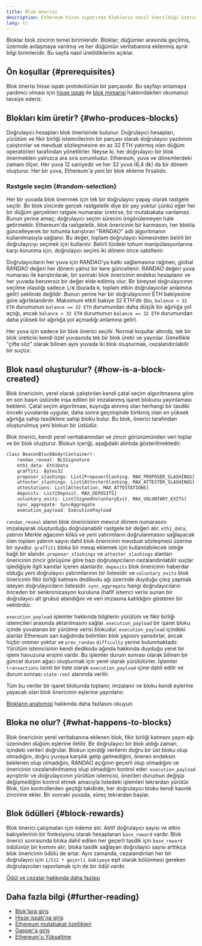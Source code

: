 ```yaml
---
title: Blok önerisi
description: Ethereum hisse ispatında blokların nasıl önerildiği üzerine açıklama.
lang: tr
---
```


Bloklar blok zincirin temel birimleridir. Bloklar; düğümler arasında geçilmiş, üzerinde anlaşmaya varılmış ve her düğümün veritabanına eklenmiş ayrık bilgi birimleridir. Bu sayfa nasıl üretildiklerini açıklar.

## Ön koşullar \{#prerequisites}

Blok önerisi hisse ispatı protokolünün bir parçasıdır. Bu sayfayı anlamaya yardımcı olması için [hisse ispatı](/developers/docs/consensus-mechanisms/pos/) ile [blok mimarisi](/developers/docs/blocks/) hakkındakileri okumanızı tavsiye ederiz.

## Blokları kim üretir? \{#who-produces-blocks}

Doğrulayıcı hesapları blok önerisinde bulunur. Doğrulayıcı hesapları, yürütüm ve fikir birliği istemcilerinin bir parçası olarak doğrulayıcı yazılımını çalıştırırlar ve mevduat sözleşmesine en az 32 ETH yatırmış olan düğüm operatörleri tarafından yönetilirler. Neyse ki, her doğrulayıcı bir blok önermekten yalnızca ara sıra sorumludur. Ethereum, yuva ve dönemlerdeki zamanı ölçer. Her yuva 12 saniyedir ve her 32 yuva (6,4 dk) da bir dönem oluşturur. Her bir yuva, Ethereum'a yeni bir blok ekleme fırsatıdır.

### Rastgele seçim \{#random-selection}

Her bir yuvada blok önermek için tek bir doğrulayıcı yapay olarak rastgele seçilir. Bir blok zincirde gerçek rastgelelik diye bir şey yoktur çünkü eğer her bir düğüm gerçekten ratgele numaralar üretirse, bir mutabakata varılamaz. Bunun yerine amaç; doğrulayıcı seçim sürecini öngörülemeyen hale getirmektir. Ethereum'da rastgelelik, blok önericinin bir karmasını, her blokta güncelleyerek bir tohumla karıştıran "RANDAO" adlı algoritmanın kullanılmasıyla sağlanır. Bu değer, toplam doğrulayıcı kümesinden belirli bir doğrulayıcıyı seçmek için kullanılır. Belirli türdeki tohum manipülasyonlarına karşı korunma için, doğrulayıcı seçimi iki dönem önce sabitlenir.

Doğrulayıcıların her yuva için RANDAO'ya katkı sağlamasına rağmen, global RANDAO değeri her dönem yalnız bir kere güncellenir. RANDAO değeri yuva numarası ile karıştırılarak, bir sonraki blok önericinin endeksi hesaplanır ve her yuvada benzersiz bir değer elde edilmiş olur. Bir bireysel doğrulayıcının seçilme olasılığı sadece `1/N` (burada `N`, toplam etkin doğrulayıcılar anlamına gelir) şeklinde değildir. Bunun yerine her bir doğrulayıcının ETH bakiyesine göre ağırlıklandırılır. Maksimum etkili bakiye 32 ETH'dir (bu, `balance < 32 ETH` durumunun `balance == 32 ETH` durumundan daha düşük bir ağırlığa yol açtığı, ancak `balance > 32 ETH` durumunun `balance == 32 ETH` durumundan daha yüksek bir ağırlığa yol açmadığı anlamına gelir).

Her yuva için sadece bir blok önerici seçilir. Normal koşullar altında, tek bir blok üreticisi kendi özel yuvasında tek bir blok üretir ve yayınlar. Genellikle "çifte söz" olarak bilinen aynı yuvada iki blok oluşturmak, cezalandırılabilir bir suçtur.

## Blok nasıl oluşturulur? \{#how-is-a-block-created}

Blok önericinin, yerel olarak çalıştırılan kendi çatal seçim algoritmasına göre en son başın üstünde inşa edilen bir imzalanmış işaret blokunu yayınlaması beklenir. Çatal seçim algoritması, kuyruğa alınmış olan herhangi bir tasdiki önceki yuvalarda uygular, daha sonra geçmişinde birikmiş olan en yüksek ağırlığa sahip tasdiklere sahip bloku bulur. Bu blok, önerici tarafından oluşturulmuş yeni blokun bir üstüdür.

Blok önerici, kendi yerel veritabanından ve zincir görünümünden veri toplar ve bir blok oluşturur. Blokun içeriği, aşağıdaki alıntıda gösterilmektedir:

```rust
class BeaconBlockBody(Container):
    randao_reveal: BLSSignature
    eth1_data: Eth1Data
    graffiti: Bytes32
    proposer_slashings: List[ProposerSlashing, MAX_PROPOSER_SLASHINGS]
    attester_slashings: List[AttesterSlashing, MAX_ATTESTER_SLASHINGS]
    attestations: List[Attestation, MAX_ATTESTATIONS]
    deposits: List[Deposit, MAX_DEPOSITS]
    voluntary_exits: List[SignedVoluntaryExit, MAX_VOLUNTARY_EXITS]
    sync_aggregate: SyncAggregate
    execution_payload: ExecutionPayload
```

`randao_reveal` alanın blok önericisinin mevcut dönem numarasını imzalayarak oluşturduğu doğrulanabilir rastgele bir değeri alır. `eth1_data`, yatırım Merkle ağacının kökü ve yeni yatırımların doğrulanmasını sağlayacak olan toplam yatırım sayısı dahil blok önericinin mevduat sözleşmesi üzerine bir oyudur. `graffiti` bloka bir mesaj eklemek için kullanılabilecek isteğe bağlı bir alandır. `proposer_slashings` ve `attester_slashings` alanları önericinin zincir görüşüne göre bazı doğrulayıcıların cezalandırılabilir suçlar işlediğiyle ilgili kanıtlar içeren alanlardır. `deposits` blok önericinin haberdar olduğu yeni doğrulayıcı yatırımlarının bir listesidir ve `voluntary_exits` blok önericinin fikir birliği katmanı dedikodu ağı üzerinde duyduğu çıkış yapmak isteyen doğrulayıcıların listesidir. `sync_aggregate` hangi doğrulayıcıların önceden bir senkronizasyon kuruluna (hafif istemci verisi sunan bir doğrulayıcı alt grubu) atandığını ve veri imzasına katıldığını gösteren bir vektördür.

`execution_payload` işlemler hakkında bilgilerin yürütüm ve fikir birliği istemcileri arasında aktarılmasını sağlar. `execution_payload` bir işaret bloku içinde yuvalanan bir yürütme verisi blokudur. `execution_payload` içindeki alanlar Ethereum sarı kağıdında belirtilen blok yapısını yansıtırlar, ancak hiçbir ommer yoktur ve `prev_randao` `difficulty` yerine bulunmaktadır. Yürütüm istemcisinin kendi dedikodu ağında hakkında duyduğu yerel bir işlem havuzuna erişimi vardır. Bu işlemler durum sonrası olarak bilinen bir güncel durum ağacı oluşturmak için yerel olarak yürütülürler. İşlemler `transactions` isimli bir liste olarak `execution_payload` içine dahil edilir ve durum sonrası `state-root` alanında verilir.

Tüm bu veriler bir işaret blokunda toplanır, imzalanır ve bloku kendi eşlerine yayacak olan blok önericinin eşlerine yayınlanır.

[Blokların anatomisi](/developers/docs/blocks) hakkında daha fazlasını okuyun.

## Bloka ne olur? \{#what-happens-to-blocks}

Blok önericinin yerel veritabanına eklenen blok, fikir birliği katmanı yayın ağı üzerinden düğüm eşlerine iletilir. Bir doğrulayıcı bir blok aldığı zaman, içindeki verileri doğrular. Blokun içerdiği verilerin doğru bir üst bloku olup olmadığını, doğru yuvaya karşılık gelip gelmediğini, öneren endeksin beklenen olup olmadığını, RANDAO açığının geçerli olup olmadığını ve önericinin cezalandırılmamış olup olmadığını kontrol eder. `execution_payload` ayrıştırılır ve doğrulayıcının yürütüm istemcisi, önerilen durumun değişip değişmediğini kontrol etmek amacıyla listedeki işlemleri tekrardan yürütür. Blok, tüm kontrollerden geçtiği takdirde, her doğrulayıcı bloku kendi kaonik zincirine ekler. Bir sonraki yuvada, süreç tekrardan başlar.

## Blok ödülleri \{#block-rewards}

Blok önerici çalışmaları için ödeme alır. Aktif doğrulayıcı sayısı ve etkin bakiyelerinin bir fonksiyonu olarak hesaplanan `base_reward` vardır. Blok önerici sonrasında bloka dahil edilen her geçerli tasdik için `base_reward` ödülünün bir kısmını alır; bloka tasdik sağlayan doğrulayıcı sayısı arttıkça blok önericinin ödülü de artar. Aynı zamanda, cezalandırılan her bir doğrulayıcı için `1/512 * geçerli bakiyeye` eşit olarak bölünmesi gereken doğrulayıcıları raporlamak için de bir ödül vardır.

[Ödül ve cezalar hakkında daha fazlası](/developers/docs/consensus-mechanisms/pos/rewards-and-penalties)

## Daha fazla bilgi \{#further-reading}

- [Blok'lara giriş](/developers/docs/blocks/)
- [Hisse ispatı'na giriş](/developers/docs/consensus-mechanisms/pos/)
- [Ethereum mutabakat özellikleri](https://www.github.com/ethereum/consensus-specs)
- [Gasper'a giriş](/developers/docs/consensus-mechanisms/pos/)
- [Ethereum'u Yükseltme](https://eth2book.info/)
